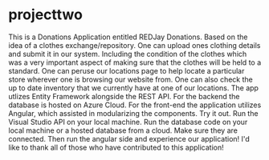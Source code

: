 # projecttwo

This is a Donations Application entitled REDJay Donations. Based on the idea of a clothes exchange/repository. One can upload ones clothing details and submit it in our system. Including the condition of the clothes which was a very important aspect of making sure that the clothes will be held to a standard. One can peruse our locations page to help locate a particular store wherever one is browsing our website from. One can also check the up to date inventory that we currently have at one of our locations. The app utlizes Entity Framework alongside the REST API. For the backend the database is hosted on Azure Cloud. For the front-end the application utilizes Angular, which assisted in modularizing the components. Try it out. Run the Visual Studio API on your local machine. Run the database code on your local machine or a hosted database from a cloud. Make sure they are connected. Then run the angular side and experience our application! I'd like to thank all of those who have contributed to this application!
